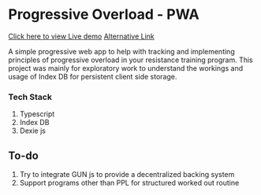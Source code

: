 # Progressive Overload - PWA

[Click here to view Live demo](https://progressive-overload-app.netlify.app)
[Alternative Link](https://projects.progressive-overload.build-failed-successfully.com/)

A simple progressive web app to help with tracking and implementing principles of progressive overload in your resistance training program.
This project was mainly for exploratory work to understand the workings and usage of Index DB for persistent client side storage.

### Tech Stack

1. Typescript
2. Index DB
3. Dexie js

## To-do

1. Try to integrate GUN js to provide a decentralized backing system
2. Support programs other than PPL for structured worked out routine
